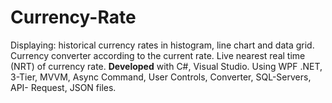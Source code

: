 # Currency-Rate
Displaying: historical currency rates in histogram, line chart and data grid. Currency
converter according to the current rate. Live nearest real time (NRT) of currency rate. 
**Developed** with C#, Visual Studio. Using WPF .NET, 3-Tier, MVVM, Async Command,
User Controls, Converter, SQL-Servers, API- Request, JSON files.
